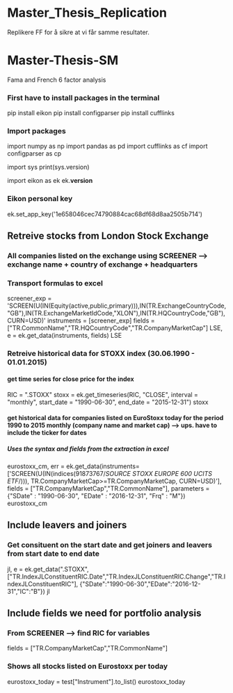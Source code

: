 # Master_Thesis_Replication
Replikere FF for å sikre at vi får samme resultater. 


# Master-Thesis-SM
Fama and French 6 factor analysis

### First have to install packages in the terminal 
pip install eikon
pip install configparser
pip install cufflinks

### Import packages
import numpy as np
import pandas as pd
import cufflinks as cf
import configparser as cp

import sys
print(sys.version)

import eikon as ek
ek.__version__

### Eikon personal key
ek.set_app_key('1e658046cec74790884cac68df68d8aa2505b714')


## Retreive stocks from London Stock Exchange
### All companies listed on the exchange using SCREENER --> exchange name + country of exchange + headquarters
### Transport formulas to excel
screener_exp = 'SCREEN(U(IN(Equity(active,public,primary))),IN(TR.ExchangeCountryCode,"GB"),IN(TR.ExchangeMarketIdCode,"XLON"),IN(TR.HQCountryCode,"GB"), CURN=USD)'
instruments = [screener_exp]
fields = ["TR.CommonName","TR.HQCountryCode","TR.CompanyMarketCap"]
LSE, e = ek.get_data(instruments, fields)
LSE


### Retreive historical data for STOXX index (30.06.1990 - 01.01.2015)
#### get time series for close price for the index
RIC = ".STOXX"
stoxx = ek.get_timeseries(RIC, "CLOSE", interval = "monthly", start_date = "1990-06-30", end_date = "2015-12-31")
stoxx

#### get historical data for companies listed on EuroStoxx today for the period 1990 to 2015 monthly (company name and market cap) --> ups. have to include the ticker for dates 
##### Uses the syntax and fields from the extraction in excel 
eurostoxx_cm, err = ek.get_data(instruments=['SCREEN(U(IN(indices(91873767/*SOURCE STOXX EUROPE 600 UCITS ETF*/))), TR.CompanyMarketCap>=TR.CompanyMarketCap, CURN=USD)'],
                      fields = ["TR.CompanyMarketCap","TR.CommonName"],
                      parameters = {"SDate" : "1990-06-30", "EDate" : "2016-12-31", "Frq" : "M"})
eurostoxx_cm


## Include leavers and joiners
### Get consituent on the start date and get joiners and leavers from start date to end date 
jl, e = ek.get_data(".STOXX",
                    ["TR.IndexJLConstituentRIC.Date","TR.IndexJLConstituentRIC.Change","TR.IndexJLConstituentRIC"],
                    {"SDate":"1990-06-30","EDate":"2016-12-31","IC":"B"})
jl






## Include fields we need for portfolio analysis 
### From SCREENER --> find RIC for variables
fields = ["TR.CompanyMarketCap","TR.CommonName"]




### Shows all stocks listed on Eurostoxx per today 
eurostoxx_today = test["Instrument"].to_list()
eurostoxx_today

